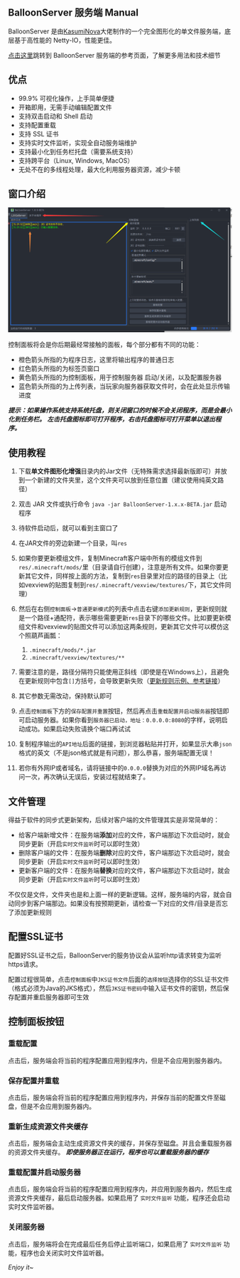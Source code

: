 ## BalloonServer 服务端 Manual
BalloonServer 是由[KasumiNova](https://github.com/KasumiNova)大佬制作的一个完全图形化的单文件服务端，底层基于高性能的 Netty-IO，性能更佳。

[点击这里](balloon-server-reference.md)跳转到 BalloonServer 服务端的参考页面，了解更多用法和技术细节

## 优点
- 99.9% 可视化操作，上手简单便捷
- 开箱即用，无需手动编辑配置文件
- 支持双击启动和 Shell 启动
- 支持配置重载
- 支持 SSL 证书
- 支持实时文件监听，实现全自动服务端维护
- 支持最小化到任务栏托盘（需要系统支持）
- 支持跨平台（Linux, Windows, MacOS）
- 无处不在的多线程处理，最大化利用服务器资源，减少卡顿
## 窗口介绍

![](../assets/1.png)

控制面板将会是你后期最经常接触的面板，每个部分都有不同的功能：

- 橙色箭头所指的为程序日志，这里将输出程序的普通日志
- 红色箭头所指的为标签页窗口
- 黄色箭头所指的为控制面板，用于控制服务器 启动/关闭，以及配置服务器
- 蓝色箭头所指的为上传列表，当玩家向服务器获取文件时，会在此处显示传输进度

***提示：如果操作系统支持系统托盘，则关闭窗口的时候不会关闭程序，而是会最小化到任务栏。***
***左击托盘图标即可打开程序，右击托盘图标可打开菜单以退出程序。***

## 使用教程
1. 下载**单文件图形化增强**目录内的Jar文件（无特殊需求选择最新版即可）并放到一个新建的文件夹里，这个文件夹可以放到任意位置（建议使用纯英文路径）
2. 双击 JAR 文件或执行命令 `java -jar BalloonServer-1.x.x-BETA.jar` 启动程序
3. 待软件启动后，就可以看到主窗口了
4. 在JAR文件的旁边新建一个目录，叫`res`
5. 如果你要更新模组文件，复制Minecraft客户端中所有的模组文件到`res/.minecraft/mods/`里（目录请自行创建），注意是所有文件。如果你要更新其它文件，同样按上面的方法，复制到`res`目录里对应的路径的目录上（比如vexview的贴图复制到`res/.minecraft/vexview/textures/`下，其它文件同理）
6. 然后在右侧`控制面板`->`普通更新模式`的列表中点击右键`添加更新规则`，更新规则就是一个路径+通配符，表示哪些需要更新`res`目录下的哪些文件。比如要更新模组文件和vexview的贴图文件可以添加这两条规则，更新其它文件可以模仿这个照葫芦画瓢：
   1. `.minecraft/mods/*.jar`
   2. `.minecraft/vexview/textures/**`


7. 需要注意的是，路径分隔符只能使用正斜线（即使是在Windows上），且避免在更新规则中包含`[]`方括号，会导致更新失败（[更新规则示例、参考链接](filter-rules-reference.md)）
8. 其它参数无需改动，保持默认即可
9. 点击`控制面板`下方的`保存配置并重置`按钮，然后再点击`重载配置并启动服务器`按钮即可启动服务器。如果你看到`服务器已启动，地址：0.0.0.0:8080`的字样，说明启动成功。如果启动失败请换个端口再试试
10. 复制程序输出的`API地址`后面的链接，到浏览器粘贴并打开，如果显示大串`json`格式的英文（不是json格式就是有问题），那么恭喜，服务端配置无误！
11. 若你有外网IP或者域名，请将链接中的`0.0.0.0`替换为对应的外网IP域名再访问一次，再次确认无误后，安装过程就结束了。

## 文件管理

得益于软件的同步式更新架构，后续对客户端的文件管理其实是非常简单的：

+ 给客户端新增文件：在服务端**添加**对应的文件，客户端那边下次启动时，就会同步更新（开启`实时文件监听`时可以即时生效）
+ 删除客户端的文件：在服务端**删除**对应的文件，客户端那边下次启动时，就会同步更新（开启`实时文件监听`时可以即时生效）
+ 更新客户端的文件：在服务端**替换**对应的文件，客户端那边下次启动时，就会同步更新（开启`实时文件监听`时可以即时生效）

不仅仅是文件，文件夹也是和上面一样的更新逻辑。这样，服务端的内容，就会自动同步到客户端那边。如果没有按预期更新，请检查一下对应的文件/目录是否忘了添加更新规则

## 配置SSL证书

配置好SSL证书之后，BalloonServer的服务协议会从监听http请求转变为监听https请求。

配置过程很简单，点击`控制面板`中`JKS证书文件`后面的`选择按钮`选择你的SSL证书文件（格式必须为Java的JKS格式），然后`JKS证书密码`中输入证书文件的密钥，然后保存配置并重启服务器即可生效

## 控制面板按钮
### 重载配置

点击后，服务端会将当前的程序配置应用到程序内，但是不会应用到服务器内。

### 保存配置并重载
点击后，服务端会将当前的程序配置应用到程序内，并保存当前的配置文件至磁盘，但是不会应用到服务器内。

### 重新生成资源文件夹缓存
点击后，服务端会主动生成资源文件夹的缓存，并保存至磁盘。并且会重载服务器的资源文件夹缓存。
***即使服务器正在运行，程序也可以重载服务器的缓存***

### 重载配置并启动服务器
点击后，服务端会将当前的程序配置应用到程序内，并应用到服务器内，然后生成资源文件夹缓存，最后启动服务器。如果启用了 `实时文件监听` 功能，程序还会启动实时文件监听器。

### 关闭服务器
点击后，服务端将会在完成最后任务后停止监听端口，如果启用了 `实时文件监听` 功能，程序也会关闭实时文件监听器。

*Enjoy it~*
